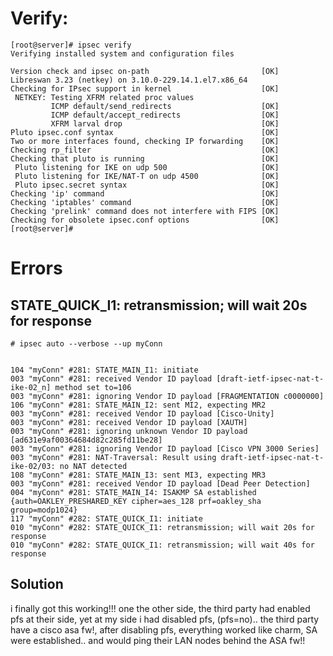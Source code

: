 <!-- TITLE: VPN -->
<!-- SUBTITLE: A quick summary of Vpn -->

# Verify:


```text
[root@server]# ipsec verify
Verifying installed system and configuration files

Version check and ipsec on-path                         [OK]
Libreswan 3.23 (netkey) on 3.10.0-229.14.1.el7.x86_64
Checking for IPsec support in kernel                    [OK]
 NETKEY: Testing XFRM related proc values
         ICMP default/send_redirects                    [OK]
         ICMP default/accept_redirects                  [OK]
         XFRM larval drop                               [OK]
Pluto ipsec.conf syntax                                 [OK]
Two or more interfaces found, checking IP forwarding    [OK]
Checking rp_filter                                      [OK]
Checking that pluto is running                          [OK]
 Pluto listening for IKE on udp 500                     [OK]
 Pluto listening for IKE/NAT-T on udp 4500              [OK]
 Pluto ipsec.secret syntax                              [OK]
Checking 'ip' command                                   [OK]
Checking 'iptables' command                             [OK]
Checking 'prelink' command does not interfere with FIPS [OK]
Checking for obsolete ipsec.conf options                [OK]
[root@server]# 

```

# Errors
## STATE_QUICK_I1: retransmission; will wait 20s for response


```text
# ipsec auto --verbose --up myConn


104 "myConn" #281: STATE_MAIN_I1: initiate
003 "myConn" #281: received Vendor ID payload [draft-ietf-ipsec-nat-t-ike-02_n] method set to=106
003 "myConn" #281: ignoring Vendor ID payload [FRAGMENTATION c0000000]
106 "myConn" #281: STATE_MAIN_I2: sent MI2, expecting MR2
003 "myConn" #281: received Vendor ID payload [Cisco-Unity]
003 "myConn" #281: received Vendor ID payload [XAUTH]
003 "myConn" #281: ignoring unknown Vendor ID payload [ad631e9af00364684d82c285fd11be28]
003 "myConn" #281: ignoring Vendor ID payload [Cisco VPN 3000 Series]
003 "myConn" #281: NAT-Traversal: Result using draft-ietf-ipsec-nat-t-ike-02/03: no NAT detected
108 "myConn" #281: STATE_MAIN_I3: sent MI3, expecting MR3
003 "myConn" #281: received Vendor ID payload [Dead Peer Detection]
004 "myConn" #281: STATE_MAIN_I4: ISAKMP SA established {auth=OAKLEY_PRESHARED_KEY cipher=aes_128 prf=oakley_sha group=modp1024}
117 "myConn" #282: STATE_QUICK_I1: initiate
010 "myConn" #282: STATE_QUICK_I1: retransmission; will wait 20s for response
010 "myConn" #282: STATE_QUICK_I1: retransmission; will wait 40s for response

```

## Solution

i finally got this working!!! one the other side, the third party had enabled pfs at their side, yet at my side i had disabled pfs, (pfs=no).. the third party have a cisco asa fw!, after disabling pfs, everything worked like charm, SA were established.. and would ping their LAN nodes behind the ASA fw!!